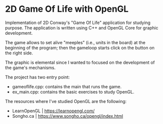 # 2D Game Of Life with OpenGL

Implementation of 2D Conway's "Game Of Life" application for studying purpose.
The application is written using C++ and OpenGL Core for graphic development.

The game allows to set alive "meeples" (i.e., units in the board) at the beginning of the program; then the gameloop starts click on the button on the right side.

The graphic is elemental since I wanted to focused on the development of the game's mechanisms.

The project has two entry point:
- gameoflife.cpp: contains the main that runs the game.
- ex_main.cpp: contains the basic exercises to study OpenGL.

The resources where I've studied OpenGL are the following:
- LearnOpenGL | https://learnopengl.com/
- Songho.ca | https://www.songho.ca/opengl/index.html
